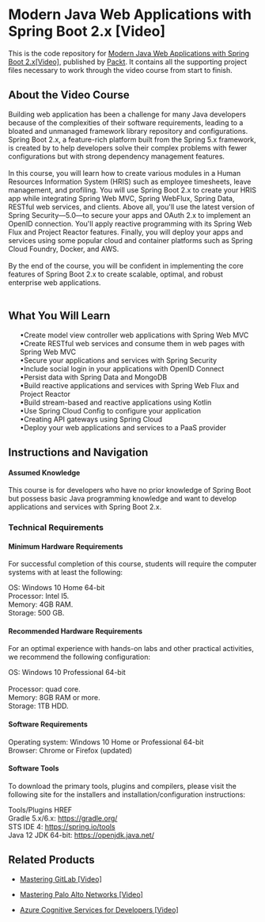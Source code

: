 # Modern Java Web Applications with Spring Boot 2.x [Video]
This is the code repository for [Modern Java Web Applications with Spring Boot 2.x[Video]]( https://www.packtpub.com/programming/modern-java-web-applications-with-spring-boot-2-x-video), published by [Packt](https://www.packtpub.com/?utm_source=github ). It contains all the supporting project files necessary to work through the video course from start to finish.
## About the Video Course	
Building web application has been a challenge for many Java developers because of the complexities of their software requirements, leading to a bloated and unmanaged framework library repository and configurations. Spring Boot 2.x, a feature-rich platform built from the Spring 5.x framework, is created by to help developers solve their complex problems with fewer configurations but with strong dependency management features. <br/><br/>
In this course, you will learn how to create various modules in a Human Resources Information System (HRIS) such as employee timesheets, leave management, and profiling. You will use Spring Boot 2.x to create your HRIS app while integrating Spring Web MVC, Spring WebFlux, Spring Data, RESTful web services, and clients. Above all, you'll use the latest version of Spring Security—5.0—to secure your apps and OAuth 2.x to implement an OpenID connection. You'll apply reactive programming with its Spring Web Flux and Project Reactor features. Finally, you will deploy your apps and services using some popular cloud and container platforms such as Spring Cloud Foundry, Docker, and AWS. <br/><br/>
By the end of the course, you will be confident in implementing the core features of Spring Boot 2.x to create scalable, optimal, and robust enterprise web applications. <br/><br/>
<H2>What You Will Learn</H2>
<DIV class>

<UL>
•Create model view controller web applications with Spring Web MVC<br/>
•Create RESTful web services and consume them in web pages with Spring Web MVC<br/>
•Secure your applications and services with Spring Security<br/>
•Include social login in your applications with OpenID Connect<br/>
•Persist data with Spring Data and MongoDB<br/>
•Build reactive applications and services with Spring Web Flux and Project Reactor<br/>
•Build stream-based and reactive applications using Kotlin<br/>
•Use Spring Cloud Config to configure your application<br/>
•Creating API gateways using Spring Cloud<br/>
•Deploy your web applications and services to a PaaS provider<br/>


</LI></UL></DIV>

## Instructions and Navigation
#### Assumed Knowledge
This course is for developers who have no prior knowledge of Spring Boot but possess basic Java programming knowledge and want to develop applications and services with Spring Boot 2.x.

### Technical Requirements
#### Minimum Hardware Requirements<br/>
For successful completion of this course, students will require the computer systems with at least the following:<br/>

OS: Windows 10 Home 64-bit<br/>
Processor: Intel I5.<br/>
Memory: 4GB RAM.<br/>
Storage: 500 GB.<br/>

#### Recommended Hardware Requirements<br/>
For an optimal experience with hands-on labs and other practical activities, we recommend the following configuration:<br/>

OS: Windows 10 Professional 64-bit<br/><br/>
Processor: quad core.<br/>
Memory: 8GB RAM or more.<br/>
Storage: 1TB HDD.<br/>

#### Software Requirements<br/>

Operating system: Windows 10 Home or Professional 64-bit<br/>
Browser: Chrome or Firefox (updated)<br/>

#### Software Tools<br/>
To download the primary tools, plugins and compilers, please visit the following site for the installers and installation/configuration instructions:<br/>

Tools/Plugins	HREF<br/>
Gradle 5.x/6.x:	https://gradle.org/<br/>
STS IDE 4:	https://spring.io/tools<br/>
Java 12 JDK 64-bit:	https://openjdk.java.net/<br/>

## Related Products
* [Mastering GitLab [Video]](https://www.packtpub.com/networking-and-servers/mastering-gitlab-video?utm_source=github&utm_medium=repository&utm_campaign=9781789537642)

* [Mastering Palo Alto Networks [Video]](https://www.packtpub.com/networking-and-servers/mastering-palo-alto-networks-video)

* [Azure Cognitive Services for Developers [Video]](https://www.packtpub.com/application-development/azure-cognitive-services-developers-video)
